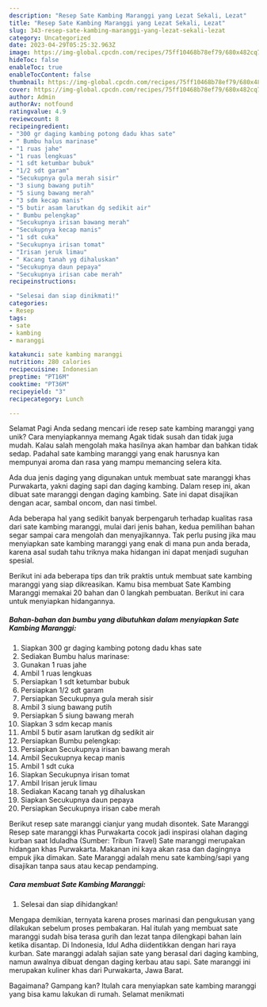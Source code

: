```yaml
---
description: "Resep Sate Kambing Maranggi yang Lezat Sekali, Lezat"
title: "Resep Sate Kambing Maranggi yang Lezat Sekali, Lezat"
slug: 343-resep-sate-kambing-maranggi-yang-lezat-sekali-lezat
category: Uncategorized
date: 2023-04-29T05:25:32.963Z
image: https://img-global.cpcdn.com/recipes/75ff10468b78ef79/680x482cq70/sate-kambing-maranggi-foto-resep-utama.jpg
hideToc: false
enableToc: true
enableTocContent: false
thumbnail: https://img-global.cpcdn.com/recipes/75ff10468b78ef79/680x482cq70/sate-kambing-maranggi-foto-resep-utama.jpg
cover: https://img-global.cpcdn.com/recipes/75ff10468b78ef79/680x482cq70/sate-kambing-maranggi-foto-resep-utama.jpg
author: Admin
authorAv: notfound
ratingvalue: 4.9
reviewcount: 8
recipeingredient:
- "300 gr daging kambing potong dadu khas sate"
- " Bumbu halus marinase"
- "1 ruas jahe"
- "1 ruas lengkuas"
- "1 sdt ketumbar bubuk"
- "1/2 sdt garam"
- "Secukupnya gula merah sisir"
- "3 siung bawang putih"
- "5 siung bawang merah"
- "3 sdm kecap manis"
- "5 butir asam larutkan dg sedikit air"
- " Bumbu pelengkap"
- "Secukupnya irisan bawang merah"
- "Secukupnya kecap manis"
- "1 sdt cuka"
- "Secukupnya irisan tomat"
- "Irisan jeruk limau"
- " Kacang tanah yg dihaluskan"
- "Secukupnya daun pepaya"
- "Secukupnya irisan cabe merah"
recipeinstructions:

- "Selesai dan siap dinikmati!"
categories:
- Resep
tags:
- sate
- kambing
- maranggi

katakunci: sate kambing maranggi 
nutrition: 280 calories
recipecuisine: Indonesian
preptime: "PT16M"
cooktime: "PT36M"
recipeyield: "3"
recipecategory: Lunch

---
```



Selamat Pagi Anda sedang mencari ide resep sate kambing maranggi yang unik? Cara menyiapkannya memang Agak tidak susah dan tidak juga mudah. Kalau salah mengolah maka hasilnya akan hambar dan bahkan tidak sedap. Padahal sate kambing maranggi yang enak harusnya kan mempunyai aroma dan rasa yang mampu memancing selera kita.


Ada dua jenis daging yang digunakan untuk membuat sate maranggi khas Purwakarta, yakni daging sapi dan daging kambing. Dalam resep ini, akan dibuat sate maranggi dengan daging kambing. Sate ini dapat disajikan dengan acar, sambal oncom, dan nasi timbel.

Ada beberapa hal yang sedikit banyak berpengaruh terhadap kualitas rasa dari sate kambing maranggi, mulai dari jenis bahan, kedua pemilihan bahan segar sampai cara mengolah dan menyajikannya. Tak perlu pusing jika mau menyiapkan sate kambing maranggi yang enak di mana pun anda berada, karena asal sudah tahu triknya maka hidangan ini dapat menjadi suguhan spesial.


Berikut ini ada beberapa tips dan trik praktis untuk membuat sate kambing maranggi yang siap dikreasikan. Kamu bisa membuat Sate Kambing Maranggi memakai 20 bahan dan 0 langkah pembuatan. Berikut ini cara untuk menyiapkan hidangannya.

<!--inarticleads1-->

##### Bahan-bahan dan bumbu yang dibutuhkan dalam menyiapkan Sate Kambing Maranggi:

1. Siapkan 300 gr daging kambing potong dadu khas sate
1. Sediakan  Bumbu halus marinase:
1. Gunakan 1 ruas jahe
1. Ambil 1 ruas lengkuas
1. Persiapkan 1 sdt ketumbar bubuk
1. Persiapkan 1/2 sdt garam
1. Persiapkan Secukupnya gula merah sisir
1. Ambil 3 siung bawang putih
1. Persiapkan 5 siung bawang merah
1. Siapkan 3 sdm kecap manis
1. Ambil 5 butir asam larutkan dg sedikit air
1. Persiapkan  Bumbu pelengkap:
1. Persiapkan Secukupnya irisan bawang merah
1. Ambil Secukupnya kecap manis
1. Ambil 1 sdt cuka
1. Siapkan Secukupnya irisan tomat
1. Ambil Irisan jeruk limau
1. Sediakan  Kacang tanah yg dihaluskan
1. Siapkan Secukupnya daun pepaya
1. Persiapkan Secukupnya irisan cabe merah


Berikut resep sate maranggi cianjur yang mudah disontek. Sate Maranggi Resep sate maranggi khas Purwakarta cocok jadi inspirasi olahan daging kurban saat Iduladha (Sumber: Tribun Travel) Sate maranggi merupakan hidangan khas Purwakarta. Makanan ini kaya akan rasa dan dagingnya empuk jika dimakan. Sate Maranggi adalah menu sate kambing/sapi yang disajikan tanpa saus atau kecap pendamping. 

<!--inarticleads2-->

##### Cara membuat Sate Kambing Maranggi:


1. Selesai dan siap dihidangkan!

Mengapa demikian, ternyata karena proses marinasi dan pengukusan yang dilakukan sebelum proses pembakaran. Hal itulah yang membuat sate maranggi sudah bisa terasa gurih dan lezat tanpa dilengkapi bahan lain ketika disantap. Di Indonesia, Idul Adha diidentikkan dengan hari raya kurban. Sate maranggi adalah sajian sate yang berasal dari daging kambing, namun awalnya dibuat dengan daging kerbau atau sapi. Sate maranggi ini merupakan kuliner khas dari Purwakarta, Jawa Barat. 

Bagaimana? Gampang kan? Itulah cara menyiapkan sate kambing maranggi yang bisa kamu lakukan di rumah. Selamat menikmati
